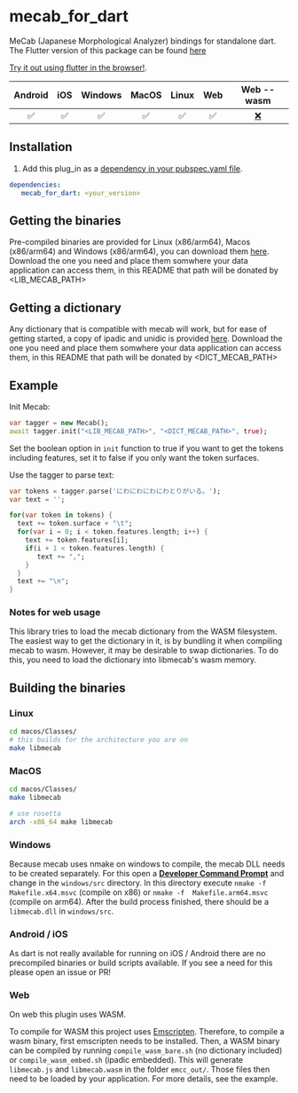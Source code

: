 # mecab_for_dart

MeCab (Japanese Morphological Analyzer) bindings for standalone dart.
The Flutter version of this package can be found [here](https://pub.dev/packages/mecab_for_flutter)

[Try it out using flutter in the browser!](https://captaindario.github.io/mecab_for_dart/).

| Android | iOS | Windows | MacOS | Linux | Web | Web --wasm |
|:-------:|:---:|:-------:|:-----:|:-----:|:---:|:----------:|
|    ✅    |  ✅  |    ✅    |   ✅   |   ✅   |  ✅  |      [❌](https://github.com/CaptainDario/mecab_for_dart/issues/5)     |

## Installation

1. Add this plug_in as a [dependency in your pubspec.yaml file](https://flutter.io/platform-plugins/).
```yaml
dependencies:   
   mecab_for_dart: <your_version> 
```

## Getting the binaries

Pre-compiled binaries are provided for Linux (x86/arm64), Macos (x86/arm64) and Windows (x86/arm64), you can download them [here](https://github.com/CaptainDario/mecab_for_dart/releases/tag/data).
Download the one you need and place them somwhere your data application can access them, in this README that path will be donated by <LIB_MECAB_PATH>

## Getting a dictionary

Any dictionary that is compatible with mecab will work, but for ease of getting started, a copy of ipadic and unidic is provided [here](https://github.com/CaptainDario/mecab_for_dart/releases/tag/data).
Download the one you need and place them somwhere your data application can access them, in this README that path will be donated by <DICT_MECAB_PATH>

## Example

Init Mecab:

```dart
var tagger = new Mecab();
await tagger.init("<LIB_MECAB_PATH>", "<DICT_MECAB_PATH>", true);
```

Set the boolean option in `init` function to true if you want to get the tokens including features,
set it to false if you only want the token surfaces.

Use the tagger to parse text:

```dart
var tokens = tagger.parse('にわにわにわにわとりがいる。');
var text = '';

for(var token in tokens) {
  text += token.surface + "\t";
  for(var i = 0; i < token.features.length; i++) {
    text += token.features[i];
    if(i + 1 < token.features.length) {
       text += ",";
    }
  }
  text += "\n";
}
```

### Notes for web usage

This library tries to load the mecab dictionary from the WASM filesystem.
The easiest way to get the dictionary in it, is by bundling it when compiling mecab to wasm.
However, it may be desirable to swap dictionaries. To do this, you need to load the dictionary into libmecab's wasm memory.

## Building the binaries

### Linux

```bash
cd macos/Classes/
# this builds for the architecture you are on
make libmecab
```

### MacOS

```bash
cd macos/Classes/
make libmecab

# use rosetta
arch -x86_64 make libmecab
```

### Windows

Because mecab uses nmake on windows to compile, the mecab DLL needs to be created separately.
For this open a [**Developer Command Prompt**](https://learn.microsoft.com/en-us/visualstudio/ide/reference/command-prompt-powershell?view=vs-2022) and change in the `windows/src` directory.
In this directory execute `nmake -f  Makefile.x64.msvc` (compile on x86) or `nmake -f  Makefile.arm64.msvc` (compile on arm64).
After the build process finished, there should be a `libmecab.dll` in `windows/src`.

### Android / iOS

As dart is not really available for running on iOS / Android there are no precompiled binaries or build scripts available.
If you see a need for this please open an issue or PR!

### Web

On web this plugin uses WASM.

To compile for WASM this project uses [Emscripten](https://emscripten.org/).
Therefore, to compile a wasm binary, first emscripten needs to be installed.
Then, a WASM binary can be compiled by running `compile_wasm_bare.sh` (no dictionary included) or `compile_wasm_embed.sh` (ipadic embedded).
This will generate `libmecab.js` and `libmecab.wasm` in the folder `emcc_out/`.
Those files then need to be loaded by your application.
For more details, see the example.
